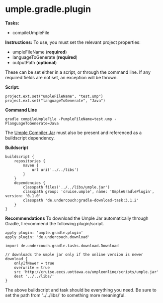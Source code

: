 # umple.gradle.plugin

**Tasks:**
  - compileUmpleFile

**Instructions:**
To use, you must set the relevant project properties:
  - umpleFileName (**required**)
  - languageToGenerate (**required**)
  - outputPath (**optional**)

These can be set either in a script, or through the command line. If any required fields are not set, an exception will be thrown.
  
**Script:**
```
project.ext.set("umpleFileName", "test.ump")
project.ext.set("languageToGenerate", "Java")
```

**Command Line**
```
gradle compileUmpleFile -PumpleFileName=test.ump -PlanguageToGenerate=Java
```

The [Umple Compiler Jar](https://github.com/umple/Umple/releases/latest/) must also be present and referenced as a buildscript dependency.

**Buildscript**
```
buildscript {
    repositories {
        maven {
            url uri('../../libs')
        }
    }
    dependencies {
		classpath files('../../libs/umple.jar')
		classpath group: 'cruise.umple', name: 'UmpleGradlePlugin',  version: '0.1.0'
		classpath 'de.undercouch:gradle-download-task:3.1.2'
    }
}
```

**Recommendations**
To download the Umple Jar automatically through Gradle, I recommend the following plugin/script.
```
apply plugin: 'umple.gradle.plugin'
apply plugin: 'de.undercouch.download'

import de.undercouch.gradle.tasks.download.Download

// downloads the umple jar only if the online version is newer
download {
	onlyIfNewer = true
	overwrite = true
    src 'http://cruise.eecs.uottawa.ca/umpleonline/scripts/umple.jar'
    dest '../../libs/'
}
```

The above buildscript and task should be everything you need. Be sure to set the path from '../../libs/' to something more meaningful.
